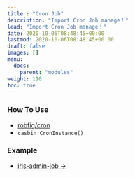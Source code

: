 ```yaml
---
title : "Cron Job"
description: "Import Cron Job manage！"
lead: "Import Cron Job manage！"
date: 2020-10-06T08:48:45+00:00
lastmod: 2020-10-06T08:48:45+00:00
draft: false
images: []
menu:
  docs:
    parent: "modules"
weight: 110
toc: true
---
```


### How To Use

- [robfig/cron](https://github.com/robfig/cron) 
- `casbin.CronInstance()` 
  
### Example

- [iris-admin-job →](https://github.com/snowlyg/iris-admin-job)